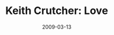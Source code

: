 ---
layout: media
category: media
title: "Keith Crutcher: Love"
date: 2009-03-13
description: "Keith Crutcher discusses the meaning and implications of love."
video: "http://s3.amazonaws.com/crossroads-media/other-media/video/keith-w4.mp4"
video-poster: "http://s3.amazonaws.com/crossroads-media/images/keith-w4-still.jpg"
---